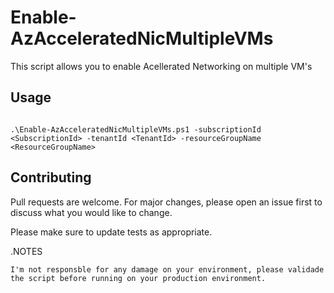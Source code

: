 # Enable-AzAcceleratedNicMultipleVMs

This script allows you to enable Acellerated Networking on multiple VM's

## Usage

```

.\Enable-AzAcceleratedNicMultipleVMs.ps1 -subscriptionId <SubscriptionId> -tenantId <TenantId> -resourceGroupName <ResourceGroupName>

```

## Contributing
Pull requests are welcome. For major changes, please open an issue first to discuss what you would like to change.

Please make sure to update tests as appropriate.

.NOTES

    I'm not responsble for any damage on your environment, please validade the script before running on your production environment.
